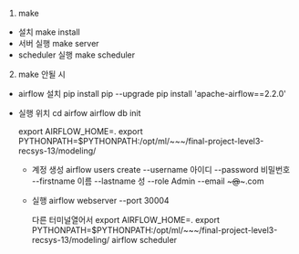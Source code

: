 1. make
- 설치
    make install
- 서버 실행
    make server
- scheduler 실행
    make scheduler


2. make 안될 시 
- airflow 설치
    pip install pip --upgrade
    pip install 'apache-airflow==2.2.0'

- 실행 위치
    cd airfow
    airflow db init

    export AIRFLOW_HOME=.
    export PYTHONPATH=$PYTHONPATH:/opt/ml/~~~/final-project-level3-recsys-13/modeling/

    - 계정 생성
        airflow users create --username 아이디 --password 비밀번호 --firstname 이름 --lastname 성 --role Admin --email ~~~@~~~.com

    - 실행
        airflow webserver --port 30004

        다른 터미널열어서
            export AIRFLOW_HOME=.
            export PYTHONPATH=$PYTHONPATH:/opt/ml/~~~/final-project-level3-recsys-13/modeling/
            airflow scheduler